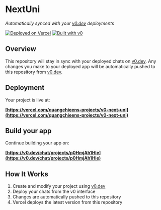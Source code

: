 # NextUni 

*Automatically synced with your [v0.dev](https://v0.dev) deployments*

[![Deployed on Vercel](https://img.shields.io/badge/Deployed%20on-Vercel-black?style=for-the-badge&logo=vercel)](https://vercel.com/quangchieens-projects/v0-next-uni)
[![Built with v0](https://img.shields.io/badge/Built%20with-v0.dev-black?style=for-the-badge)](https://v0.dev/chat/projects/p0HmjAh1HIe)

## Overview

This repository will stay in sync with your deployed chats on [v0.dev](https://v0.dev).
Any changes you make to your deployed app will be automatically pushed to this repository from [v0.dev](https://v0.dev).

## Deployment

Your project is live at:

**[https://vercel.com/quangchieens-projects/v0-next-uni](https://vercel.com/quangchieens-projects/v0-next-uni)**

## Build your app

Continue building your app on:

**[https://v0.dev/chat/projects/p0HmjAh1HIe](https://v0.dev/chat/projects/p0HmjAh1HIe)**

## How It Works

1. Create and modify your project using [v0.dev](https://v0.dev)
2. Deploy your chats from the v0 interface
3. Changes are automatically pushed to this repository
4. Vercel deploys the latest version from this repository